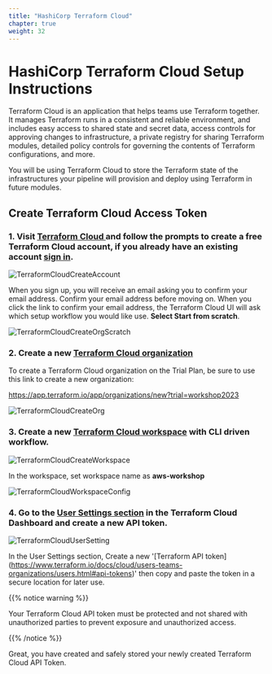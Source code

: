 ```yaml
---
title: "HashiCorp Terraform Cloud"
chapter: true
weight: 32
---
```


# HashiCorp Terraform Cloud Setup Instructions 

Terraform Cloud is an application that helps teams use Terraform together. It manages Terraform runs in a consistent and reliable environment, and includes easy access to shared state and secret data, access controls for approving changes to infrastructure, a private registry for sharing Terraform modules, detailed policy controls for governing the contents of Terraform configurations, and more.

You will be using Terraform Cloud to store the Terraform state of the infrastructures your pipeline will provision and deploy using Terraform in future modules.

## Create Terraform Cloud Access Token 

### 1. Visit [Terraform Cloud ](https://app.terraform.io/signup/account) and follow the prompts to create a free Terraform Cloud account, if you already have an existing account [sign in](https://app.terraform.io/session). 

![TerraformCloudCreateAccount](/images/terraform-cloud-create-account.png)


When you sign up, you will receive an email asking you to confirm your email address. Confirm your email address before moving on. When you click the link to confirm your email address, the Terraform Cloud UI will ask which setup workflow you would like use. **Select Start from scratch**.

![TerraformCloudCreateOrgScratch](/images/terraform-cloud-create-org-scratch.png)

### 2. Create a new [Terraform Cloud organization](https://app.terraform.io/app/organizations/new?trial=workshop2023)

To create a Terraform Cloud organization on the Trial Plan, be sure to use this link to create a new organization:

https://app.terraform.io/app/organizations/new?trial=workshop2023


![TerraformCloudCreateOrg](/images/terraform-cloud-create-org.png)




### 3. Create a new [Terraform Cloud workspace](https://learn.hashicorp.com/terraform/cloud-getting-started/create-workspace) with CLI driven workflow.

![TerraformCloudCreateWorkspace](/images/terraform-cloud-create-workspace.png)

In the workspace, set workspace name as **aws-workshop**

![TerraformCloudWorkspaceConfig](/images/terraform-cloud-workspace-config.png)

### 4. Go to the [User Settings section](https://app.terraform.io/app/settings/tokens) in the Terraform Cloud Dashboard and create a new API token.

![TerraformCloudUserSetting](/images/terraform-cloud-user-setting.png)

In the User Settings section, Create a new '[Terraform API token] (https://www.terraform.io/docs/cloud/users-teams-organizations/users.html#api-tokens)' then copy and paste the token in a secure location for later use.

{{% notice warning %}}
<p style='text-align: left;'>
Your Terraform Cloud API token must be protected and not shared with unauthorized parties to prevent exposure and unauthorized access.
</p>
{{% /notice %}}

Great, you have created and safely stored your newly created Terraform Cloud API Token.
